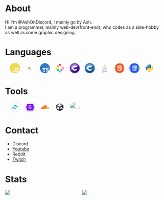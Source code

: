 # About

Hi I'm @AshOnDiscord, I mainly go by Ash.  
I am a programmer, mainly web-dev(front-end), who codes as a side-hobby as well as some graphic designing.

# Languages

<style>
  section a, section img {
    border-radius: 1rem;
  }
</style>

<section style="padding: 0 1rem;display:grid; grid-template-columns: repeat(10, 1fr); gap: 1rem;">
  <a href="https://www.ecma-international.org/publications-and-standards/standards/ecma-262/" title="JavaScript/EcmaScript">
    <img src="./images/js-logo.svg" style="background: #323330">
  </a>
  <a href="https://nodejs.org/en/" title="Node JS">
    <img style="background: rgb(10,10,10);" src="images/nodejs-logo.svg">
  </a>
  <a href="https://www.typescriptlang.org/" title="TypeScript">
    <img src="images/ts-logo.svg">
  </a>
  <a href="http://www.ecmascript.org/z" title="Pico8(Lua)">
    <img  style="background:white;" src="images/pico8-logo.svg">
  </a>
  <a href="https://dotnet.microsoft.com/en-us/" title="C#">
    <img style="background:#c26fe9" src="images/cs-logo.svg">
  </a>
  <a href="https://cplusplus.com/" title="C++">
    <img style="background:#c26fe9" src="images/cpp-logo.svg">
  </a>
  <a href="https://cplusplus.com/" title="Java">
    <img style="background:#ffffff" src="images/java-logo.svg">
  </a>
  <a href="https://www.w3.org/html/" title="HTML5">
    <img style="background:#ffffff" src="images/html-logo.svg">
  </a>
  <a href="https://www.w3.org/Style/CSS/" title="CSS3">
    <img style="background:#ffffff" src="images/css-logo.svg">
  </a>
  <a href="https://www.python.org/" title="Python">
    <img style="background:#ffffff" src="images/python-logo.svg">
  </a>
</section>

# Tools

<section style="padding: 0 1rem;display:grid; grid-template-columns: repeat(10, 1fr); gap: 1rem;">
  <a href="https://tailwindcss.com/" title="TailwindCss">
    <img style="background: #0F172A" src="./images/tailwindcss-logo.svg">
  </a>
  <a href="https://getbootstrap.com/" title="Bootstrap">
    <img style="background: #0F172A" src="./images/bootstrap-logo.svg">
  </a>
  <a href="https://www.cloudflare.com/" title="Cloudflare">
    <img style="background: #FFFFFF" src="./images/cloudflare-logo.svg">
  </a>
  <a href="https://unity.com/" title="Unity">
    <img style="background: #FFFFFF" src="./images/unity-logo.svg">
  </a>
  <a href="https://discord.js.org/#/" title="DiscordJs">
    <img style="background: #FFFFFF; aspect-ratio: 1/1" width="100%" src="https://discordjs.guide/favicon.png">
  </a>
</section>

# Contact

<ul>
  <li>
    <a title="Ash#4999">Discord</a>
  </li>
  <li>
    <a href="https://www.youtube.com/channel/UC9ZG0ecrPu7BnoI1zlAaleQ">Youtube<a>
  </li>
  <li>
    <a title="Temporarily Removed">Reddit<a>
  </li>
  <li>
    <a href="https://www.twitch.tva/AshOnDiscord">Twitch<a>
  </li>
</ul>

# Stats

<div style="display: grid; grid-template-columns: 1fr 1fr;">
  <img src="https://github-readme-stats.vercel.app/api?username=ashondiscord&count_private&border_color=0d1117&theme=github_dark&show_icons=true">
  <img src="https://github-readme-stats.vercel.app/api/top-langs/?username=ashondiscord&count_private&border_color=0d1117&theme=github_dark&show_icons=true&langs_count=10&layout=compact">
</div>
